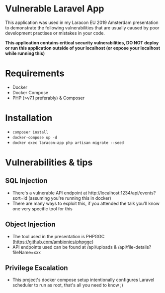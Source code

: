 # Vulnerable Laravel App
This application was used in my Laracon EU 2019 Amsterdam presentation to demonstrate the following vulnerabilities that are usually caused by poor development practises or mistakes in your code.

**This application contains critical security vulnerabilities, DO NOT deploy or run this application outside of your localhost (or expose your localhost while running this)**

# Requirements
* Docker
* Docker Compose
* PHP (>v7.1 preferably) & Composer

# Installation
* `composer install`
* `docker-compose up -d`
* `docker exec laracon-app php artisan migrate --seed`

# Vulnerabilities & tips
## SQL Injection
* There's a vulnerable API endpoint at http://localhost:1234/api/events?sort=id (assuming you're running this in docker)
* There are many ways to exploit this, if you attended the talk you'll know one very specific tool for this

## Object Injection 
* The tool used in the presentation is PHPGGC (https://github.com/ambionics/phpggc)
* API endpoints used can be found at /api/uploads & /api/file-details?fileName=xxx

## Privilege Escalation
* This project's docker compose setup intentionally configures Laravel scheduler to run as root, that's all you need to know ;)
